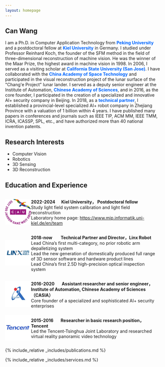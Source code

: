 ```yaml
---
layout: homepage
---
```


## Can Wang 

<!DOCTYPE html>
<html lang="en-US">
<head>
  <meta charset="UTF-8">
  <meta name="viewport" content="width=device-width, initial-scale=1.0">
  <style>
    .highlight {
      color: #0066FF;
      font-weight: bold;
    }
    .highlight.clicked {
      color: red;
    }
  </style>
</head>
<body>
  <p>
    I am a Ph.D. in Computer Application Technology from 
    <span class="highlight" onclick="this.classList.toggle('clicked')">Peking University</span> 
    and a postdoctoral fellow at 
    <span class="highlight" onclick="this.classList.toggle('clicked')">Kiel University</span> 
    in Germany. I studied under Professor Reinhard Koch, the founder of the SFM method in the field of three-dimensional reconstruction of machine vision. He was the winner of the Maar Prize, the highest award in machine vision in 1998. In 2006, I served as a visiting scholar at 
    <span class="highlight" onclick="this.classList.toggle('clicked')">California State University (San Jose)</span>. I have collaborated with the  
    <span class="highlight" onclick="this.classList.toggle('clicked')">China Academy of Space Technology</span> 
    and participated in the visual reconstruction project of the lunar surface of the "Chang'e Project" lunar lander. I served as a deputy senior engineer at the Institute of Automation, 
    <span class="highlight" onclick="this.classList.toggle('clicked')">Chinese Academy of Sciences</span>, and in 2016, as the core founder, I participated in the creation of a specialized and innovative AI+ security company in Beijing. In 2018, as a 
    <span class="highlight" onclick="this.classList.toggle('clicked')">technical partner</span>, I established a provincial-level specialized AI+ robot company in Zhejiang Province with a valuation of 1 billion within 4 years.
    I have published many papers in conferences and journals such as IEEE TIP, ACM MM, IEEE TMM, ICRA, ICASSP, SPL, etc., and have authorized more than 40 national invention patents.
  </p>
  <script>
    // This script adds a 'clicked' class to elements with the 'highlight' class on click.
    document.querySelectorAll('.highlight').forEach(function(element) {
      element.addEventListener('click', function() {
        this.classList.toggle('clicked');
      });
    });
  </script>
</body>
</html>


## Research Interests

- Computer Vision
- Robotics
- 3D Sensing
- 3D Reconstruction

## Education and Experience

<div style="display: flex; align-items: center;">
  <div style="flex: 1;">
    <img src="/assets/img/1.png" alt="University Logo" width="100">
  </div>
  <div style="flex: 5;">
    <p>
      <strong>2022-2024</strong>&nbsp;&nbsp;&nbsp;&nbsp; <strong>Kiel University， Postdoctoral fellow</strong> <br>
      Study light field system calibration and light field reconstruction <br>
      Laboratory home page: <a href="https://www.mip.informatik.uni-kiel.de/en/team">https://www.mip.informatik.uni-kiel.de/en/team</a>
    </p>
  </div>
</div>

<div style="display: flex; align-items: center;">
  <div style="flex: 1;">
    <img src="assets/img/2.png" alt="Company Logo" width="100">
  </div>
  <div style="flex: 5;">
    <p>
      <strong>2018-now</strong> &nbsp;&nbsp;&nbsp;&nbsp;&nbsp; <strong>Technical Partner and Director，Linx Robot</strong> <br>
      Lead China’s first multi-category, no prior robotic arm depalletizing system<br>
      Lead the new generation of domestically produced full range of 3D sensor software and hardware product lines<br>
      Lead China’s first 2.5D high-precision optical inspection system
    </p>
  </div>
</div>

<div style="display: flex; align-items: center;">
  <div style="flex: 1;">
    <img src="assets/img/3.png" alt="Institute Logo" width="100">
  </div>
  <div style="flex: 5;">
    <p>
      <strong>2016-2020</strong> &nbsp;&nbsp;&nbsp;&nbsp; <strong>Assistant researcher and senior engineer，Institute of Automation, Chinese Academy of Sciences（CASIA）</strong> <br>
      Core founder of a specialized and sophisticated  AI+ security enterprises 
    </p>
  </div>
</div>

<div style="display: flex; align-items: center;">
  <div style="flex: 1;">
    <img src="assets/img/4.png" alt="Tencent Logo" width="100">
  </div>
  <div style="flex: 5;">
    <p>
      <strong>2015-2016</strong> &nbsp;&nbsp;&nbsp;&nbsp; <strong>Researcher in basic research position，Tencent</strong> <br>
      Led the Tencent-Tsinghua Joint Laboratory and researched virtual reality panoramic video technology
    </p>
  </div>
</div>


  
{% include_relative _includes/publications.md %}

{% include_relative _includes/services.md %}
